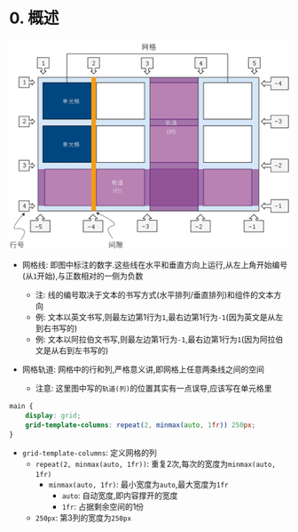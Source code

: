 # 0. 概述

![网格结构](../img/网格结构.png)

- 网格线: 即图中标注的数字.这些线在水平和垂直方向上运行,从左上角开始编号(从`1`开始),与正数相对的一侧为负数
  - 注: 线的编号取决于文本的书写方式(水平排列/垂直排列)和组件的文本方向
  - 例: 文本以英文书写,则最左边第1行为`1`,最右边第1行为`-1`(因为英文是从左到右书写的)
  - 例: 文本以阿拉伯文书写,则最左边第1行为`-1`,最右边第1行为`1`(因为阿拉伯文是从右到左书写的)

- 网格轨道: 网格中的行和列,严格意义讲,即网格上任意两条线之间的空间
  - 注意: 这里图中写的`轨道(列)`的位置其实有一点误导,应该写在单元格里

```css
main {
    display: grid;
    grid-template-columns: repeat(2, minmax(auto, 1fr)) 250px;
}
```

- `grid-template-columns`: 定义网格的列
  - `repeat(2, minmax(auto, 1fr))`: 重复2次,每次的宽度为`minmax(auto, 1fr)`
    - `minmax(auto, 1fr)`: 最小宽度为`auto`,最大宽度为`1fr`
      - `auto`: 自动宽度,即内容撑开的宽度
      - `1fr`: 占据剩余空间的1份
  - `250px`: 第3列的宽度为`250px`